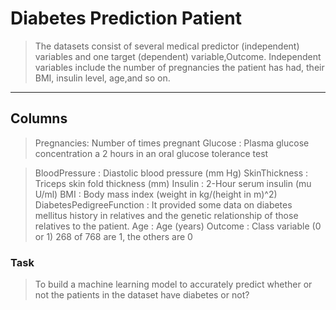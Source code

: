 # Diabetes Prediction Patient
> The datasets consist of several medical predictor (independent) variables and one target (dependent) variable,Outcome. Independent variables include the number of pregnancies the patient has had, their BMI, insulin level, age,and so on.

---
## Columns
>  Pregnancies: Number of times pregnant
>  Glucose : Plasma glucose concentration a 2 hours in an oral glucose tolerance test

> BloodPressure : Diastolic blood pressure (mm Hg)
> SkinThickness : Triceps skin fold thickness (mm)
> Insulin : 2-Hour serum insulin (mu U/ml)
> BMI : Body mass index (weight in kg/(height in m)^2)
> DiabetesPedigreeFunction : It provided some data on diabetes mellitus history in relatives and the genetic relationship of those relatives to the patient.
> Age : Age (years)
> Outcome : Class variable (0 or 1) 268 of 768 are 1, the others are 0

### Task 

> To build a machine learning model to accurately predict whether or not the patients in the dataset have diabetes or not?
